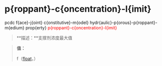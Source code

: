 # p{roppant}-c{oncentration}-l{imit}
pcdc f{ace}-j{oint} c{onstitutive}-m{odel} hydr{aulic}-p{orous}-p{roppant}-m{edium} prop{erty} <span style='color: red;'>p{roppant}-c{oncentration}-l{imit}</span>
> **描述：**支撑剂浓度最大值

> 
> **值：**
> 
> f（[float](数据类型/float/)，）

